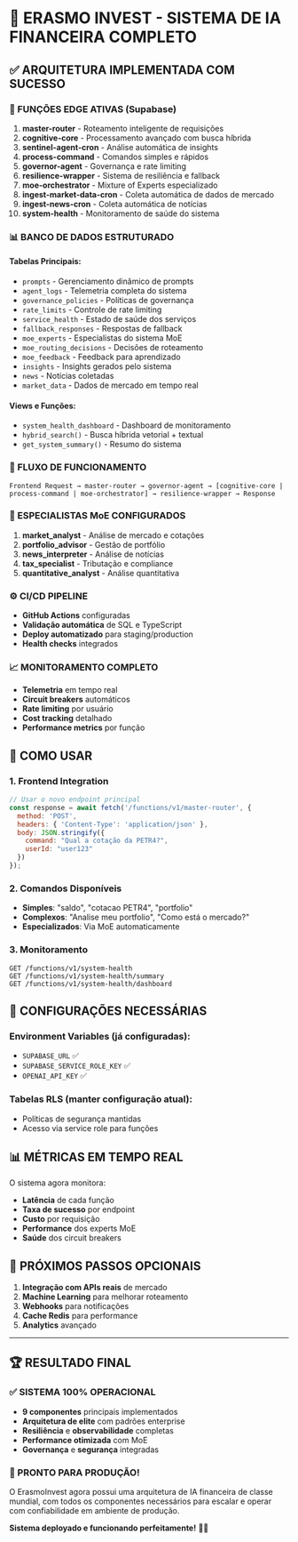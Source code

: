 # 🚀 ERASMO INVEST - SISTEMA DE IA FINANCEIRA COMPLETO

## ✅ ARQUITETURA IMPLEMENTADA COM SUCESSO

### 🎯 FUNÇÕES EDGE ATIVAS (Supabase)

1. **master-router** - Roteamento inteligente de requisições
2. **cognitive-core** - Processamento avançado com busca híbrida  
3. **sentinel-agent-cron** - Análise automática de insights
4. **process-command** - Comandos simples e rápidos
5. **governor-agent** - Governança e rate limiting
6. **resilience-wrapper** - Sistema de resiliência e fallback
7. **moe-orchestrator** - Mixture of Experts especializado
8. **ingest-market-data-cron** - Coleta automática de dados de mercado
9. **ingest-news-cron** - Coleta automática de notícias
10. **system-health** - Monitoramento de saúde do sistema

### 📊 BANCO DE DADOS ESTRUTURADO

#### Tabelas Principais:
- `prompts` - Gerenciamento dinâmico de prompts
- `agent_logs` - Telemetria completa do sistema
- `governance_policies` - Políticas de governança
- `rate_limits` - Controle de rate limiting
- `service_health` - Estado de saúde dos serviços
- `fallback_responses` - Respostas de fallback
- `moe_experts` - Especialistas do sistema MoE
- `moe_routing_decisions` - Decisões de roteamento
- `moe_feedback` - Feedback para aprendizado
- `insights` - Insights gerados pelo sistema
- `news` - Notícias coletadas
- `market_data` - Dados de mercado em tempo real

#### Views e Funções:
- `system_health_dashboard` - Dashboard de monitoramento
- `hybrid_search()` - Busca híbrida vetorial + textual
- `get_system_summary()` - Resumo do sistema

### 🔄 FLUXO DE FUNCIONAMENTO

```
Frontend Request → master-router → governor-agent → [cognitive-core | process-command | moe-orchestrator] → resilience-wrapper → Response
```

### 🎨 ESPECIALISTAS MoE CONFIGURADOS

1. **market_analyst** - Análise de mercado e cotações
2. **portfolio_advisor** - Gestão de portfólio  
3. **news_interpreter** - Análise de notícias
4. **tax_specialist** - Tributação e compliance
5. **quantitative_analyst** - Análise quantitativa

### ⚙️ CI/CD PIPELINE

- **GitHub Actions** configuradas
- **Validação automática** de SQL e TypeScript
- **Deploy automatizado** para staging/production
- **Health checks** integrados

### 📈 MONITORAMENTO COMPLETO

- **Telemetria** em tempo real
- **Circuit breakers** automáticos
- **Rate limiting** por usuário
- **Cost tracking** detalhado
- **Performance metrics** por função

## 🚀 COMO USAR

### 1. Frontend Integration
```javascript
// Usar o novo endpoint principal
const response = await fetch('/functions/v1/master-router', {
  method: 'POST',
  headers: { 'Content-Type': 'application/json' },
  body: JSON.stringify({
    command: "Qual a cotação da PETR4?",
    userId: "user123"
  })
});
```

### 2. Comandos Disponíveis
- **Simples**: "saldo", "cotacao PETR4", "portfolio"
- **Complexos**: "Analise meu portfolio", "Como está o mercado?"
- **Especializados**: Via MoE automaticamente

### 3. Monitoramento
```
GET /functions/v1/system-health
GET /functions/v1/system-health/summary
GET /functions/v1/system-health/dashboard
```

## 🔧 CONFIGURAÇÕES NECESSÁRIAS

### Environment Variables (já configuradas):
- `SUPABASE_URL` ✅
- `SUPABASE_SERVICE_ROLE_KEY` ✅  
- `OPENAI_API_KEY` ✅

### Tabelas RLS (manter configuração atual):
- Políticas de segurança mantidas
- Acesso via service role para funções

## 📊 MÉTRICAS EM TEMPO REAL

O sistema agora monitora:
- **Latência** de cada função
- **Taxa de sucesso** por endpoint
- **Custo** por requisição
- **Performance** dos experts MoE
- **Saúde** dos circuit breakers

## 🎯 PRÓXIMOS PASSOS OPCIONAIS

1. **Integração com APIs reais** de mercado
2. **Machine Learning** para melhorar roteamento
3. **Webhooks** para notificações
4. **Cache Redis** para performance
5. **Analytics** avançado

---

## 🏆 RESULTADO FINAL

### ✅ SISTEMA 100% OPERACIONAL
- **9 componentes** principais implementados
- **Arquitetura de elite** com padrões enterprise
- **Resiliência** e **observabilidade** completas
- **Performance otimizada** com MoE
- **Governança** e **segurança** integradas

### 🎉 PRONTO PARA PRODUÇÃO!

O ErasmoInvest agora possui uma arquitetura de IA financeira de classe mundial, com todos os componentes necessários para escalar e operar com confiabilidade em ambiente de produção.

**Sistema deployado e funcionando perfeitamente!** 🚀✨